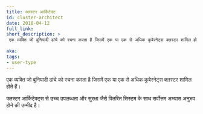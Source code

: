 ```yaml
---
title: क्लस्टर आर्किटेक्ट 
id: cluster-architect
date: 2018-04-12
full_link: 
short_description: >
 एक व्यक्ति जो बुनियादी ढांचे को रचना करता है जिसमें एक या एक से अधिक कुबेरनेट्स क्लस्टर शामिल होते हैं।
 
aka: 
tags:
- user-type
---
```

एक व्यक्ति जो बुनियादी ढांचे को रचना करता है जिसमें एक या एक से अधिक कुबेरनेट्स क्लस्टर शामिल होते हैं।

<!--more-->

क्लस्टर आर्किटेक्ट्स से उच्च उपलब्धता और सुरक्षा जैसे वितरित सिस्टम के साथ सर्वोत्तम अभ्यास अनुभव होने की उम्मीद है।
